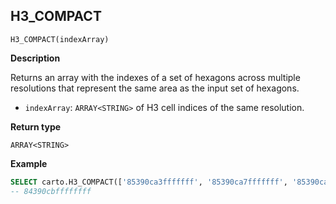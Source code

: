 ## H3_COMPACT

```sql:signature
H3_COMPACT(indexArray)
```

**Description**

Returns an array with the indexes of a set of hexagons across multiple resolutions that represent the same area as the input set of hexagons.

* `indexArray`: `ARRAY<STRING>` of H3 cell indices of the same resolution.

**Return type**

`ARRAY<STRING>`

**Example**

```sql
SELECT carto.H3_COMPACT(['85390ca3fffffff', '85390ca7fffffff', '85390cabfffffff', '85390caffffffff', '85390cb3fffffff', '85390cb7fffffff', '85390cbbfffffff']);
-- 84390cbffffffff
```
